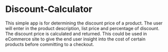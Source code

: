 # Discount-Calculator
This simple app is for determining the discount price of a product. The user will enter in the product description, list price and percentage of discount. The discount price is calculated and returned. This could be used in eCommerce site to give the end user insight into the cost of certain products before committing to a checkout.
